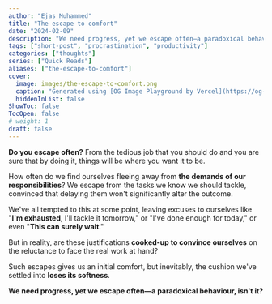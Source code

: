 ```yaml
---
author: "Ejas Muhammed"
title: "The escape to comfort"
date: "2024-02-09"
description: "We need progress, yet we escape often—a paradoxical behaviour, isn't it?"
tags: ["short-post", "procrastination", "productivity"]
categories: ["thoughts"]
series: ["Quick Reads"]
aliases: ["the-escape-to-comfort"]
cover:
  image: images/the-escape-to-comfort.png
  caption: "Generated using [OG Image Playground by Vercel](https://og-playground.vercel.app/)"
  hiddenInList: false
ShowToc: false
TocOpen: false
# weight: 1
draft: false
---
```



**Do you escape often?** From the tedious job that you should do and you are sure that by doing it, things will be where you want it to be.

How often do we find ourselves fleeing away from **the demands of our responsibilities**? We escape from the tasks we know we should tackle, convinced that delaying them won't significantly alter the outcome.

We've all tempted to this at some point, leaving excuses to ourselves like "**I'm exhausted**, I'll tackle it tomorrow," or "I've done enough for today," or even "**This can surely wait**."

But in reality, are these justifications **cooked-up to convince ourselves** on the reluctance to face the real work at hand?

Such escapes gives us an initial comfort, but inevitably, the cushion we've settled into **loses its softness**.

**We need progress, yet we escape often—a paradoxical behaviour, isn't it?**